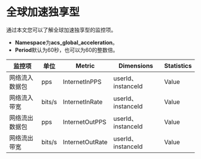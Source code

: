 # 全球加速独享型

通过本文您可以了解全球加速独享型的监控项。

-   **Namespace**为**acs\_global\_acceleration**。
-   **Period**默认为60秒，也可以为60的整数倍。

|监控项|单位|Metric|Dimensions|Statistics|
|---|--|------|----------|----------|
|网络流入数据包|pps|InternetInPPS|userId、instanceId|Value|
|网络流入带宽|bits/s|InternetInRate|userId、instanceId|Value|
|网络流出数据包|pps|InternetOutPPS|userId、instanceId|Value|
|网络流出带宽|bits/s|InternetOutRate|userId、instanceId|Value|

